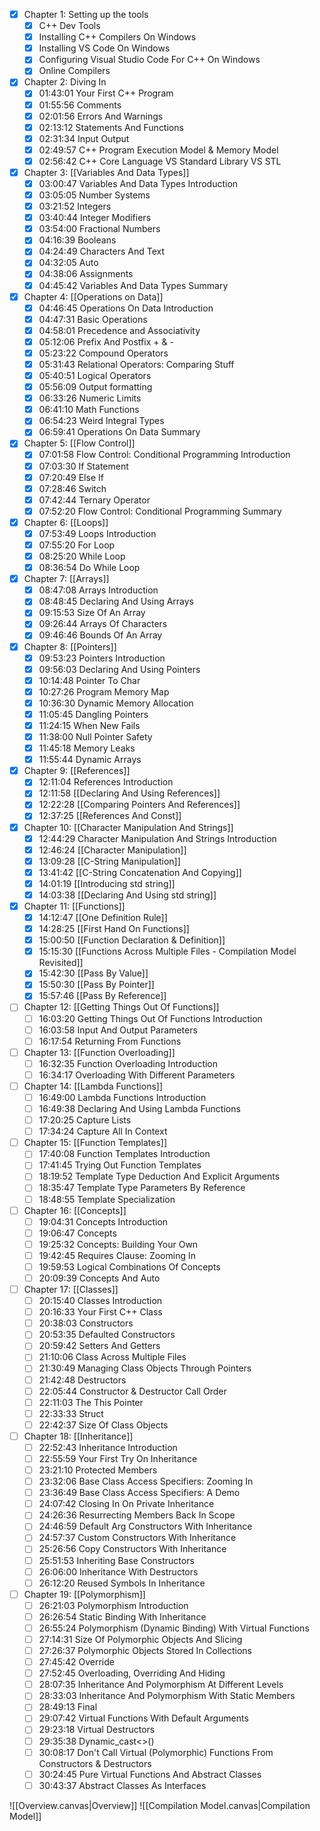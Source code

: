 - [x] Chapter 1: Setting up the tools
	- [x] C++ Dev Tools
	- [x] Installing C++ Compilers On Windows
	- [x] Installing VS Code On Windows
	- [x] Configuring Visual Studio Code For C++ On Windows
	- [x] Online Compilers

- [x] Chapter 2: Diving In
	- [x] 01:43:01 Your First C++ Program
	- [x] 01:55:56 Comments
	- [x] 02:01:56 Errors And Warnings
	- [x] 02:13:12 Statements And Functions
	- [x] 02:31:34 Input Output
	- [x] 02:49:57 C++ Program Execution Model & Memory Model
	- [x] 02:56:42 C++ Core Language VS Standard Library VS STL

- [x] Chapter 3: [[Variables And Data Types]]
	- [x] 03:00:47 Variables And Data Types Introduction
	- [x] 03:05:05 Number Systems
	- [x] 03:21:52 Integers
	- [x] 03:40:44 Integer Modifiers
	- [x] 03:54:00 Fractional Numbers
	- [x] 04:16:39 Booleans
	- [x] 04:24:49 Characters And Text
	- [x] 04:32:05 Auto
	- [x] 04:38:06 Assignments
	- [x] 04:45:42 Variables And Data Types Summary

- [x] Chapter 4: [[Operations on Data]]
	- [x] 04:46:45 Operations On Data Introduction
	- [x] 04:47:31 Basic Operations
	- [x] 04:58:01 Precedence and Associativity
	- [x] 05:12:06 Prefix And Postfix + & -
	- [x] 05:23:22 Compound Operators
	- [x] 05:31:43 Relational Operators: Comparing Stuff
	- [x] 05:40:51 Logical Operators
	- [x] 05:56:09 Output formatting
	- [x] 06:33:26 Numeric Limits
	- [x] 06:41:10 Math Functions
	- [x] 06:54:23 Weird Integral Types
	- [x] 06:59:41 Operations On Data Summary

- [x] Chapter 5: [[Flow Control]]
	- [x] 07:01:58 Flow Control: Conditional Programming Introduction
	- [x] 07:03:30 If Statement
	- [x] 07:20:49 Else If
	- [x] 07:28:46 Switch
	- [x] 07:42:44 Ternary Operator
	- [x] 07:52:20 Flow Control: Conditional Programming Summary

- [x] Chapter 6: [[Loops]]
	- [x] 07:53:49 Loops Introduction
	- [x] 07:55:20 For Loop
	- [x] 08:25:20 While Loop
	- [x] 08:36:54 Do While Loop

- [x] Chapter 7: [[Arrays]]
	- [x] 08:47:08 Arrays Introduction
	- [x] 08:48:45 Declaring And Using Arrays
	- [x] 09:15:53 Size Of An Array
	- [x] 09:26:44 Arrays Of Characters
	- [x] 09:46:46 Bounds Of An Array

- [x] Chapter 8: [[Pointers]]
	- [x] 09:53:23 Pointers Introduction
	- [x] 09:56:03 Declaring And Using Pointers
	- [x] 10:14:48 Pointer To Char
	- [x] 10:27:26 Program Memory Map
	- [x] 10:36:30 Dynamic Memory Allocation
	- [x] 11:05:45 Dangling Pointers
	- [x] 11:24:15 When New Fails
	- [x] 11:38:00 Null Pointer Safety
	- [x] 11:45:18 Memory Leaks
	- [x] 11:55:44 Dynamic Arrays

- [x] Chapter 9: [[References]]
	- [x] 12:11:04 References Introduction
	- [x] 12:11:58 [[Declaring And Using References]]
	- [x] 12:22:28 [[Comparing Pointers And References]]
	- [x] 12:37:25 [[References And Const]]

- [x] Chapter 10: [[Character Manipulation And Strings]]
	- [x] 12:44:29 Character Manipulation And Strings Introduction
	- [x] 12:46:24 [[Character Manipulation]]
	- [x] 13:09:28 [[C-String Manipulation]]
	- [x] 13:41:42 [[C-String Concatenation And Copying]]
	- [x] 14:01:19 [[Introducing std string]]
	- [x] 14:03:38 [[Declaring And Using std string]]

- [x] Chapter 11: [[Functions]]
	- [x] 14:12:47 [[One Definition Rule]]
	- [x] 14:28:25 [[First Hand On Functions]]
	- [x] 15:00:50 [[Function Declaration & Definition]]
	- [x] 15:15:30 [[Functions Across Multiple Files - Compilation Model Revisited]]
	- [x] 15:42:30 [[Pass By Value]]
	- [x] 15:50:30 [[Pass By Pointer]]
	- [x] 15:57:46 [[Pass By Reference]]

- [ ] Chapter 12: [[Getting Things Out Of Functions]]
	- [ ] 16:03:20 Getting Things Out Of Functions Introduction
	- [ ] 16:03:58 Input And Output Parameters
	- [ ] 16:17:54 Returning From Functions

- [ ] Chapter 13: [[Function Overloading]]
	- [ ] 16:32:35 Function Overloading Introduction
	- [ ] 16:34:17 Overloading With Different Parameters

- [ ] Chapter 14: [[Lambda Functions]]
	- [ ] 16:49:00 Lambda Functions Introduction
	- [ ] 16:49:38 Declaring And Using Lambda Functions
	- [ ] 17:20:25 Capture Lists
	- [ ] 17:34:24 Capture All In Context

- [ ] Chapter 15: [[Function Templates]]
	- [ ] 17:40:08 Function Templates Introduction
	- [ ] 17:41:45 Trying Out Function Templates
	- [ ] 18:19:52 Template Type Deduction And Explicit Arguments
	- [ ] 18:35:47 Template Type Parameters By Reference
	- [ ] 18:48:55 Template Specialization

- [ ] Chapter 16: [[Concepts]]
	- [ ] 19:04:31 Concepts Introduction
	- [ ] 19:06:47 Concepts
	- [ ] 19:25:32 Concepts: Building Your Own
	- [ ] 19:42:45 Requires Clause: Zooming In
	- [ ] 19:59:53 Logical Combinations Of Concepts
	- [ ] 20:09:39 Concepts And Auto

- [ ] Chapter 17: [[Classes]]
	- [ ] 20:15:40 Classes Introduction
	- [ ] 20:16:33 Your First C++ Class
	- [ ] 20:38:03 Constructors
	- [ ] 20:53:35 Defaulted Constructors
	- [ ] 20:59:42 Setters And Getters
	- [ ] 21:10:06 Class Across Multiple Files
	- [ ] 21:30:49 Managing Class Objects Through Pointers
	- [ ] 21:42:48 Destructors
	- [ ] 22:05:44 Constructor & Destructor Call Order
	- [ ] 22:11:03 The This Pointer
	- [ ] 22:33:33 Struct
	- [ ] 22:42:37 Size Of Class Objects

- [ ] Chapter 18: [[Inheritance]]
	- [ ] 22:52:43 Inheritance Introduction
	- [ ] 22:55:59 Your First Try On Inheritance
	- [ ] 23:21:10 Protected Members
	- [ ] 23:32:06 Base Class Access Specifiers: Zooming In
	- [ ] 23:36:49 Base Class Access Specifiers: A Demo
	- [ ] 24:07:42 Closing In On Private Inheritance
	- [ ] 24:26:36 Resurrecting Members Back In Scope
	- [ ] 24:46:59 Default Arg Constructors With Inheritance
	- [ ] 24:57:37 Custom Constructors With Inheritance
	- [ ] 25:26:56 Copy Constructors With Inheritance
	- [ ] 25:51:53 Inheriting Base Constructors
	- [ ] 26:06:00 Inheritance With Destructors
	- [ ] 26:12:20 Reused Symbols In Inheritance

- [ ] Chapter 19: [[Polymorphism]]
	- [ ] 26:21:03 Polymorphism Introduction
	- [ ] 26:26:54 Static Binding With Inheritance
	- [ ] 26:55:24 Polymorphism (Dynamic Binding) With Virtual Functions
	- [ ] 27:14:31 Size Of Polymorphic Objects And Slicing
	- [ ] 27:26:37 Polymorphic Objects Stored In Collections
	- [ ] 27:45:42 Override
	- [ ] 27:52:45 Overloading, Overriding And Hiding
	- [ ] 28:07:35 Inheritance And Polymorphism At Different Levels
	- [ ] 28:33:03 Inheritance And Polymorphism With Static Members
	- [ ] 28:49:13 Final
	- [ ] 29:07:42 Virtual Functions With Default Arguments
	- [ ] 29:23:18 Virtual Destructors
	- [ ] 29:35:38 Dynamic_cast<>()
	- [ ] 30:08:17 Don't Call Virtual (Polymorphic) Functions From Constructors & Destructors
	- [ ] 30:24:45 Pure Virtual Functions And Abstract Classes
	- [ ] 30:43:37 Abstract Classes As Interfaces

![[Overview.canvas|Overview]]
![[Compilation Model.canvas|Compilation Model]]
